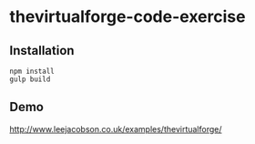 # thevirtualforge-code-exercise

## Installation
```
npm install
gulp build
```

## Demo
http://www.leejacobson.co.uk/examples/thevirtualforge/